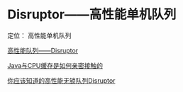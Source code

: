 # Disruptor——高性能单机队列

定位： 高性能单机队列





[高性能队列——Disruptor](https://tech.meituan.com/disruptor.html)

[Java与CPU缓存是如何亲密接触的](https://mp.weixin.qq.com/s/ODJqoiHYwAhRCMnVjunsbQ)

[你应该知道的高性能无锁队列Disruptor](https://juejin.im/post/5b5f10d65188251ad06b78e3?utm_source=gold_browser_extension)